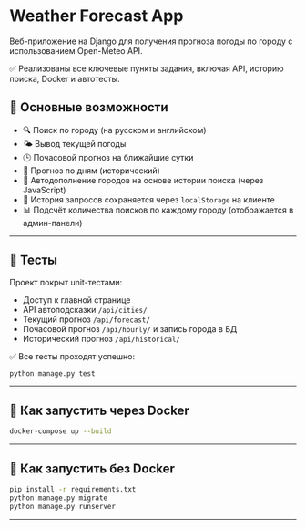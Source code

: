 # Weather Forecast App

Веб-приложение на Django для получения прогноза погоды по городу с использованием Open-Meteo API.

✅ Реализованы все ключевые пункты задания, включая API, историю поиска, Docker и автотесты.

## 📌 Основные возможности

- 🔍 Поиск по городу (на русском и английском)
- 🌤️ Вывод текущей погоды
- 🕒 Почасовой прогноз на ближайшие сутки
- 📅 Прогноз по дням (исторический)
- 🧠 Автодополнение городов на основе истории поиска (через JavaScript)
- 📌 История запросов сохраняется через `localStorage` на клиенте
- 📊 Подсчёт количества поисков по каждому городу (отображается в админ-панели)

---

## 🧪 Тесты

Проект покрыт unit-тестами:

- Доступ к главной странице
- API автоподсказки `/api/cities/`
- Текущий прогноз `/api/forecast/`
- Почасовой прогноз `/api/hourly/` и запись города в БД
- Исторический прогноз `/api/historical/`

✅ Все тесты проходят успешно:  
```bash
python manage.py test
```
---

## 🐳 Как запустить через Docker
```bash
docker-compose up --build
```
---

## 🚀 Как запустить без Docker
```bash
pip install -r requirements.txt
python manage.py migrate
python manage.py runserver
```
---
